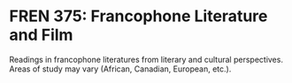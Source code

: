 # FREN 375: Francophone Literature and Film

Readings in francophone literatures from literary and cultural perspectives. Areas of study may vary (African, Canadian, European, etc.).